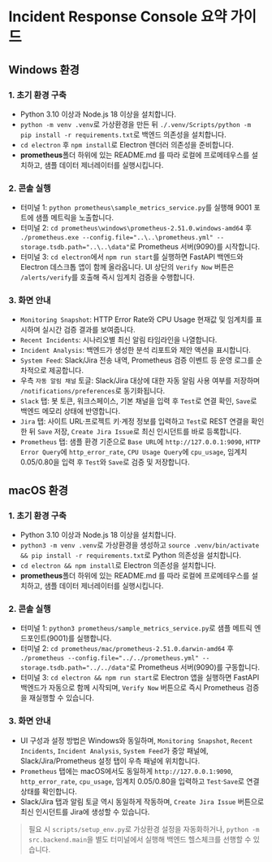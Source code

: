 # Incident Response Console 요약 가이드

## Windows 환경

### 1. 초기 환경 구축
- Python 3.10 이상과 Node.js 18 이상을 설치합니다.
- `python -m venv .venv`로 가상환경을 만든 뒤 `./.venv/Scripts/python -m pip install -r requirements.txt`로 백엔드 의존성을 설치합니다.
- `cd electron` 후 `npm install`로 Electron 렌더러 의존성을 준비합니다.
- **prometheus**폴더 하위에 있는 README.md 를 따라 로컬에 프로메테우스를 설치하고, 샘플 데이터 제너레이터를 실행시킵니다.

### 2. 콘솔 실행
- 터미널 1: `python prometheus\sample_metrics_service.py`를 실행해 9001 포트에 샘플 메트릭을 노출합니다.
- 터미널 2: `cd prometheus\windows\prometheus-2.51.0.windows-amd64` 후 `./prometheus.exe --config.file="..\..\prometheus.yml" --storage.tsdb.path="..\..\data"`로 Prometheus 서버(9090)를 시작합니다.
- 터미널 3: `cd electron`에서 `npm run start`를 실행하면 FastAPI 백엔드와 Electron 데스크톱 앱이 함께 올라옵니다. UI 상단의 `Verify Now` 버튼은 `/alerts/verify`를 호출해 즉시 임계치 검증을 수행합니다.

### 3. 화면 안내
- `Monitoring Snapshot`: HTTP Error Rate와 CPU Usage 현재값 및 임계치를 표시하며 실시간 검증 결과를 보여줍니다.
- `Recent Incidents`: 시나리오별 최신 알림 타임라인을 나열합니다.
- `Incident Analysis`: 백엔드가 생성한 분석 리포트와 제안 액션을 표시합니다.
- `System Feed`: Slack/Jira 전송 내역, Prometheus 검증 이벤트 등 운영 로그를 순차적으로 제공합니다.
- 우측 `자동 알림 채널` 토글: Slack/Jira 대상에 대한 자동 알림 사용 여부를 저장하며 `/notifications/preferences`로 동기화됩니다.
- `Slack` 탭: 봇 토큰, 워크스페이스, 기본 채널을 입력 후 `Test`로 연결 확인, `Save`로 백엔드 메모리 상태에 반영합니다.
- `Jira` 탭: 사이트 URL·프로젝트 키·계정 정보를 입력하고 `Test`로 REST 연결을 확인한 뒤 `Save` 저장, `Create Jira Issue`로 최신 인시던트를 바로 등록합니다.
- `Prometheus` 탭: 샘플 환경 기준으로 `Base URL`에 `http://127.0.0.1:9090`, `HTTP Error Query`에 `http_error_rate`, `CPU Usage Query`에 `cpu_usage`, 임계치 0.05/0.80을 입력 후 `Test`와 `Save`로 검증 및 저장합니다.

## macOS 환경

### 1. 초기 환경 구축
- Python 3.10 이상과 Node.js 18 이상을 설치합니다.
- `python3 -m venv .venv`로 가상환경을 생성하고 `source .venv/bin/activate && pip install -r requirements.txt`로 Python 의존성을 설치합니다.
- `cd electron && npm install`로 Electron 의존성을 설치합니다.
- **prometheus**폴더 하위에 있는 README.md 를 따라 로컬에 프로메테우스를 설치하고, 샘플 데이터 제너레이터를 실행시킵니다.

### 2. 콘솔 실행
- 터미널 1: `python3 prometheus/sample_metrics_service.py`로 샘플 메트릭 엔드포인트(9001)를 실행합니다.
- 터미널 2: `cd prometheus/mac/prometheus-2.51.0.darwin-amd64` 후 `./prometheus --config.file="../../prometheus.yml" --storage.tsdb.path="../../data"`로 Prometheus 서버(9090)를 구동합니다.
- 터미널 3: `cd electron && npm run start`로 Electron 앱을 실행하면 FastAPI 백엔드가 자동으로 함께 시작되며, `Verify Now` 버튼으로 즉시 Prometheus 검증을 재실행할 수 있습니다.

### 3. 화면 안내
- UI 구성과 설정 방법은 Windows와 동일하며, `Monitoring Snapshot`, `Recent Incidents`, `Incident Analysis`, `System Feed`가 중앙 패널에, Slack/Jira/Prometheus 설정 탭이 우측 패널에 위치합니다.
- `Prometheus` 탭에는 macOS에서도 동일하게 `http://127.0.0.1:9090`, `http_error_rate`, `cpu_usage`, 임계치 0.05/0.80을 입력하고 `Test`·`Save`로 연결 상태를 확인합니다.
- Slack/Jira 탭과 알림 토글 역시 동일하게 작동하며, `Create Jira Issue` 버튼으로 최신 인시던트를 Jira에 생성할 수 있습니다.

> 필요 시 `scripts/setup_env.py`로 가상환경 설정을 자동화하거나, `python -m src.backend.main`을 별도 터미널에서 실행해 백엔드 헬스체크를 선행할 수 있습니다.

